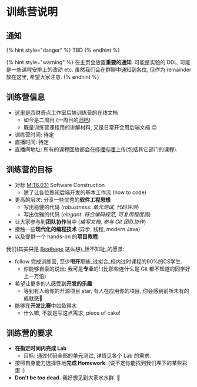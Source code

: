# 训练营说明

## 通知

{% hint style="danger" %}
TBD
{% endhint %}

{% hint style="warning" %}
在主页会放置**重要的通知**. 可能是实验的 DDL, 可能是一些课程安排上的改动 etc. 虽然我们会在群聊中通知到各位, 但作为 remainder 放在这里, 希望大家注意.
{% endhint %}

## 训练营信息

* [这里](https://singularity-backend.gitbook.io/backend-online-doc/)是西财奇点工作室后端训练营的在线文档
  * 如今是二周目 (一周目的[归档](https://github.com/Besthope-Official/Singularity-backend/releases/tag/v1.0.0))
  * 既是训练营课程用的讲解材料, 又是日常开会用后端文档 😊
* 训练营时间: 待定
* 直播时间: 待定
* 直播间地址: 所有的课程回放都会在[哔哩哔哩](https://space.bilibili.com/3494378444163577)上传(包括其它部门的课程).

## 训练营的目标

* 对标 [MIT6.031](https://web.mit.edu/6.031/www/sp22/) Software Construction
  * 除了让各位熟知后端开发的基本工作流 (how to code)
* 更高的层次: 分享一些优秀的**软件工程思想**
  * 写出稳健的代码 (_robustness_: _单元测试, 代码评测_)
  * 写出优雅的代码 (_elegant_: _符合编码规范, 可复用程度高_)
* 让大家参与到**团队协作**当中 (_编写文档_, _参与 Git 团队协作_)
* 接触一些**现代化的编程技术** (异步, 线程, modern Java)
* 以及提供一个 hands-on 的**项目教程**.

我们(~~其实只是~~ [~~Besthope~~](https://github.com/Besthope-Official) ~~这么想~~)_恬不知耻_的愿景:

* follow 完成训练营, 至少**甩开**那些_过拟合_校内过时课程的90%的CS学生.
  * 你能够自豪的说出: 我可是**专业**的! (比那些连什么是 Git 都不知道的同学好上一万倍)
* 希望让更多的人感受到**开发的乐趣**
  * 等到有人给你的开源项目 star, 有人在应用你的项目, 你会感到前所未有的成就感🌟
* 能够在**开发比赛**中如鱼得水
  * 什么嘛, 不就是写这点需求, piece of cake!

## 训练营的要求

* **在指定时间内完成 Lab**
  * 目标: 通过代码全部的单元测试, 详情见各个 Lab 的需求.
* 按照自身能力选择性地**完成 Homework**. (说不定你能找到我们埋下的某些彩蛋 :)
* **Don't be **_**too**_** dead.** 我好想见到大家水水群. 🥹

